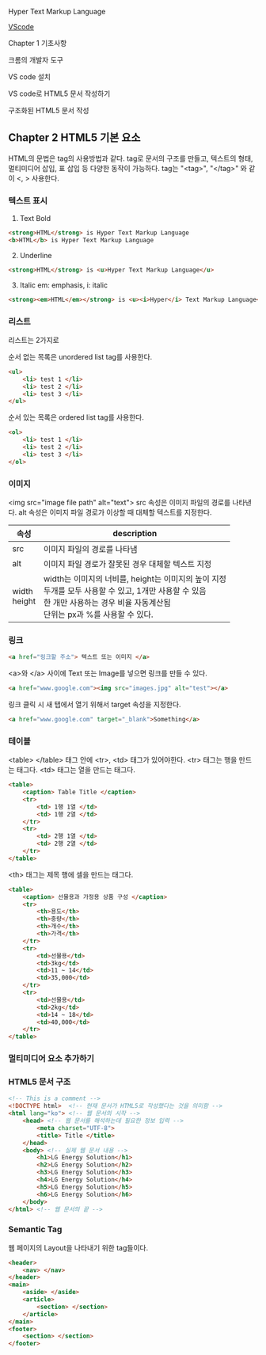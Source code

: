 Hyper Text Markup Language

[VScode](./VScode#VScode-설치)

Chapter 1 기초사항  

크롬의 개발자 도구  

VS code 설치  

VS code로 HTML5 문서 작성하기  

구조화된 HTML5 문서 작성  


## Chapter 2 HTML5 기본 요소 

HTML의 문법은 tag의 사용방법과 같다. tag로 문서의 구조를 만들고, 텍스트의 형태, 멀티미디어 삽입, 표 삽입  등 다양한 동작이 가능하다. 
tag는 "\<tag\>", "\</tag\>" 와 같이 <, > 사용한다.  

### 텍스트 표시  

1. Text Bold
```html
<strong>HTML</strong> is Hyper Text Markup Language
<b>HTML</b> is Hyper Text Markup Language
```
2. Underline
```html
<strong>HTML</strong> is <u>Hyper Text Markup Language</u>
```
3. Italic
em: emphasis, i: italic
```html
<strong><em>HTML</em></strong> is <u><i>Hyper</i> Text Markup Language</u>
```

### 리스트  
리스트는 2가지로

순서 없는 목록은 unordered list tag를 사용한다.
``` html
<ul>
	<li> test 1 </li>
	<li> test 2 </li>
	<li> test 3 </li>
</ul>
```

순서 있는 목록은 ordered list tag를 사용한다.
``` html
<ol>
	<li> test 1 </li>
	<li> test 2 </li>
	<li> test 3 </li>
</ol>
```



### 이미지  
\<img src="image file path" alt="text"\>
src 속성은 이미지 파일의 경로를 나타낸다. 
alt 속성은 이미지 파일 경로가 이상할 때 대체할 텍스트를 지정한다.

|속성|description|
|-|-|
|src|이미지 파일의 경로를 나타냄|
|alt|이미지 파일 경로가 잘못된 경우 대체할 텍스트 지정|
|width<br>height|width는 이미지의 너비를, height는 이미지의 높이 지정<br>두개를 모두 사용할 수 있고, 1개만 사용할 수 있음<br>한 개만 사용하는 경우 비율 자동계산됨<br>단위는 px과 %를 사용할 수 있다.|



### 링크  
``` HTML
<a href="링크할 주소"> 텍스트 또는 이미지 </a>
```

\<a\>와 \</a\> 사이에 Text 또는 Image를 넣으면 링크를 만들 수 있다.
``` HTML
<a href="www.google.com"><img src="images.jpg" alt="test"></a>
```

링크 클릭 시 새 탭에서 열기 위해서 target 속성을 지정한다.
``` HTML
<a href="www.google.com" target="_blank">Something</a>
```

### 테이블  
\<table\> \</table\> 태그 안에 \<tr\>, \<td\> 태그가 있어야한다. 
\<tr\> 태그는 행을 만드는 태그다. 
\<td\> 태그는 열을 만드는 태그다. 

``` HTML
<table>
	<caption> Table Title </caption>
	<tr>
		<td> 1행 1열 </td>
		<td> 1행 2열 </td>
	</tr>
	<tr>
		<td> 2행 1열 </td>
		<td> 2행 2열 </td>
	</tr>
</table>
```

\<th\> 태그는 제목 행에 셀을 만드는 태그다.
``` HTML
<table>
	<caption> 선물용과 가정용 상품 구성 </caption>
	<tr>
		<th>용도</th>
		<th>중량</th>
		<th>개수</th>
		<th>가격</th>
	</tr>
	<tr>
		<td>선물용</td>
		<td>3kg</td>
		<td>11 ~ 14</td>
		<td>35,000</td>
	</tr>
	<tr>
		<td>선물용</td>
		<td>2kg</td>
		<td>14 ~ 18</td>
		<td>40,000</td>
	</tr>
</table>
```




### 멀티미디어 요소 추가하기  


### HTML5 문서 구조
``` html
<!-- This is a comment -->
<!DOCTYPE html>  <!-- 현재 문서가 HTML5로 작성했다는 것을 의미함 -->
<html lang="ko"> <!-- 웹 문서의 시작 -->
	<head> <!-- 웹 문서를 해석하는데 필요한 정보 입력 -->
		<meta charset="UTF-8">
		<title> Title </title>
	</head>
	<body> <!-- 실제 웹 문서 내용 -->
		<h1>LG Energy Solution</h1>
		<h2>LG Energy Solution</h2>
		<h3>LG Energy Solution</h3>
		<h4>LG Energy Solution</h4>
		<h5>LG Energy Solution</h5>
		<h6>LG Energy Solution</h6>
	</body>
</html> <!-- 웹 문서의 끝 -->
```

### Semantic Tag
웹 페이지의 Layout을 나타내기 위한 tag들이다. 
``` HTML
<header>
	<nav> </nav>
</header>
<main>
	<aside> </aside>
	<article>
		<section> </section>
	</article>
</main>
<footer>
	<section> </section>
</footer>
```

